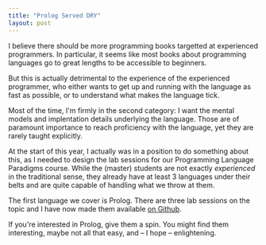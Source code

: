 ```yaml
---
title: "Prolog Served DRY"
layout: post
---
```


I believe there should be more programming books targetted at experienced
programmers. In particular, it seems like most books about programming
languages go to great lengths to be accessible to beginners.

But this is actually detrimental to the experience of the experienced
programmer, who either wants to get up and running with the language as fast as
possible, or to understand what makes the language tick.

Most of the time, I'm firmly in the second category: I want the mental models
and implentation details underlying the language. Those are of paramount
importance to reach proficiency with the language, yet they are rarely taught
explicitly.
 
At the start of this year, I actually was in a position to do something about
this, as I needed to design the lab sessions for our Programming Language
Paradigms course. While the (master) students are not exactly *experienced* in
the traditional sense, they already have at least 3 languages under their belts
and are quite capable of handling what we throw at them.

The first language we cover is Prolog. There are three lab sessions on the topic
and I have now made them available [on Github][prolog-labs].

If you're interested in Prolog, give them a spin. You might find them
interesting, maybe not all that easy, and – I hope – enlightening.

[prolog-labs]: https://github.com/norswap/prolog-dry
